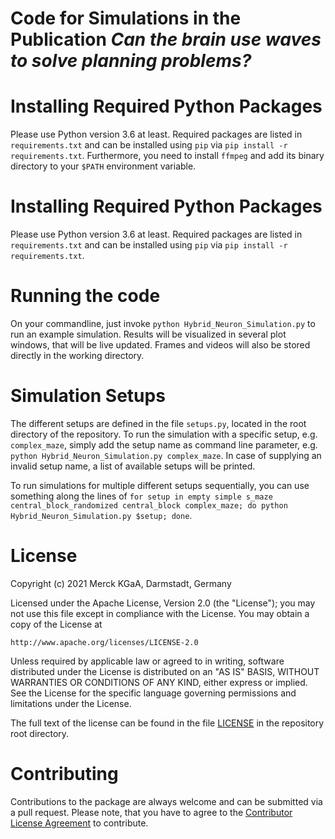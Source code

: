 Code for Simulations in the Publication _Can the brain use waves to solve planning problems?_
=============================================================================================

# Installing Required Python Packages
Please use Python version 3.6 at least.
Required packages are listed in `requirements.txt` and can be installed using `pip` via `pip install -r requirements.txt`.
Furthermore, you need to install `ffmpeg` and add its binary directory to your `$PATH` environment variable.


# Installing Required Python Packages
Please use Python version 3.6 at least.
Required packages are listed in `requirements.txt` and can be installed using `pip` via `pip install -r requirements.txt`.
# Running the code
On your commandline, just invoke `python Hybrid_Neuron_Simulation.py` to run an example simulation.
Results will be visualized in several plot windows, that will be live updated.
Frames and videos will also be stored directly in the working directory.

# Simulation Setups
The different setups are defined in the file `setups.py`, located in the root directory of the repository.
To run the simulation with a specific setup, e.g. `complex_maze`, simply add the setup name as command line parameter, e.g. `python Hybrid_Neuron_Simulation.py complex_maze`.
In case of supplying an invalid setup name, a list of available setups will be printed.

To run simulations for multiple different setups sequentially, you can use something along the lines of `for setup in empty simple s_maze central_block_randomized central_block complex_maze; do python Hybrid_Neuron_Simulation.py $setup; done`.

# License
Copyright (c) 2021 Merck KGaA, Darmstadt, Germany

Licensed under the Apache License, Version 2.0 (the "License");
you may not use this file except in compliance with the License.
You may obtain a copy of the License at

    http://www.apache.org/licenses/LICENSE-2.0

Unless required by applicable law or agreed to in writing, software
distributed under the License is distributed on an "AS IS" BASIS,
WITHOUT WARRANTIES OR CONDITIONS OF ANY KIND, either express or implied.
See the License for the specific language governing permissions and
limitations under the License.

The full text of the license can be found in the file [LICENSE](LICENSE) in the repository root directory.

# Contributing
Contributions to the package are always welcome and can be submitted via a pull request.
Please note, that you have to agree to the [Contributor License Agreement](CONTRIBUTING.md) to contribute.
